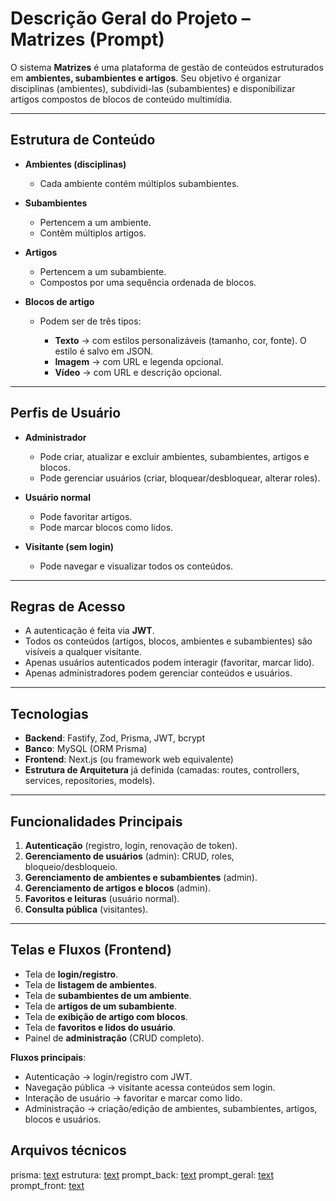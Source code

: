 # Descrição Geral do Projeto – Matrizes (Prompt)

O sistema **Matrizes** é uma plataforma de gestão de conteúdos estruturados em **ambientes, subambientes e artigos**. Seu objetivo é organizar disciplinas (ambientes), subdividi-las (subambientes) e disponibilizar artigos compostos de blocos de conteúdo multimídia.

---

## Estrutura de Conteúdo

* **Ambientes (disciplinas)**

  * Cada ambiente contém múltiplos subambientes.

* **Subambientes**

  * Pertencem a um ambiente.
  * Contêm múltiplos artigos.

* **Artigos**

  * Pertencem a um subambiente.
  * Compostos por uma sequência ordenada de blocos.

* **Blocos de artigo**

  * Podem ser de três tipos:

    * **Texto** → com estilos personalizáveis (tamanho, cor, fonte). O estilo é salvo em JSON.
    * **Imagem** → com URL e legenda opcional.
    * **Vídeo** → com URL e descrição opcional.

---

## Perfis de Usuário

* **Administrador**

  * Pode criar, atualizar e excluir ambientes, subambientes, artigos e blocos.
  * Pode gerenciar usuários (criar, bloquear/desbloquear, alterar roles).

* **Usuário normal**

  * Pode favoritar artigos.
  * Pode marcar blocos como lidos.

* **Visitante (sem login)**

  * Pode navegar e visualizar todos os conteúdos.

---

## Regras de Acesso

* A autenticação é feita via **JWT**.
* Todos os conteúdos (artigos, blocos, ambientes e subambientes) são visíveis a qualquer visitante.
* Apenas usuários autenticados podem interagir (favoritar, marcar lido).
* Apenas administradores podem gerenciar conteúdos e usuários.

---

## Tecnologias

* **Backend**: Fastify, Zod, Prisma, JWT, bcrypt
* **Banco**: MySQL (ORM Prisma)
* **Frontend**: Next.js (ou framework web equivalente)
* **Estrutura de Arquitetura** já definida (camadas: routes, controllers, services, repositories, models).

---

## Funcionalidades Principais

1. **Autenticação** (registro, login, renovação de token).
2. **Gerenciamento de usuários** (admin): CRUD, roles, bloqueio/desbloqueio.
3. **Gerenciamento de ambientes e subambientes** (admin).
4. **Gerenciamento de artigos e blocos** (admin).
5. **Favoritos e leituras** (usuário normal).
6. **Consulta pública** (visitantes).

---

## Telas e Fluxos (Frontend)

* Tela de **login/registro**.
* Tela de **listagem de ambientes**.
* Tela de **subambientes de um ambiente**.
* Tela de **artigos de um subambiente**.
* Tela de **exibição de artigo com blocos**.
* Tela de **favoritos e lidos do usuário**.
* Painel de **administração** (CRUD completo).

**Fluxos principais**:

* Autenticação → login/registro com JWT.
* Navegação pública → visitante acessa conteúdos sem login.
* Interação de usuário → favoritar e marcar como lido.
* Administração → criação/edição de ambientes, subambientes, artigos, blocos e usuários.

## Arquivos técnicos

prisma: [text](schema.prisma)
estrutura: [text](estrutura.md)
prompt_back: [text](prompt_back.md)
prompt_geral: [text](prompt_geral.md)
prompt_front: [text](prompt_front.md)
